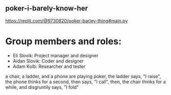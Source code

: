 ## poker-i-barely-know-her 
https://replit.com/@9730820/poker-barley-thing#main.py

# Group members and roles:
* Eli Slovik: Project manager and designer
* Aidan Slovik: Coder and designer
* Adam Kolb: Researcher and tester

a chair, a ladder, and a phone are playing poker, the ladder says, "I raise", the phone thinks for a second, then says, "I call", then, the chair thinks for a while, and disgruntily says, "I fold"
